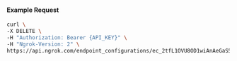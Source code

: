 <!-- Code generated for API Clients. DO NOT EDIT. -->

#### Example Request

```bash
curl \
-X DELETE \
-H "Authorization: Bearer {API_KEY}" \
-H "Ngrok-Version: 2" \
https://api.ngrok.com/endpoint_configurations/ec_2tfL1OVU8OD1wiAnAeGaS5QUdfb/oidc
```
